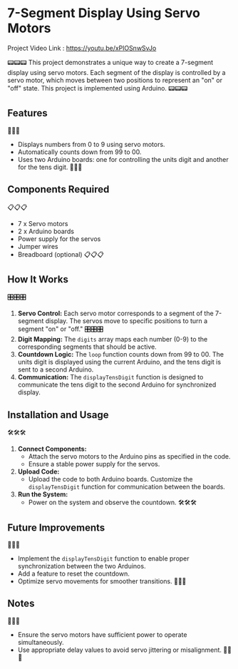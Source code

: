 # 7-Segment Display Using Servo Motors

Project Video Link : https://youtu.be/xPlOSnwSvJo

📟📟📟 This project demonstrates a unique way to create a 7-segment display using servo motors. Each segment of the display is controlled by a servo motor, which moves between two positions to represent an "on" or "off" state. This project is implemented using Arduino. 📟📟📟

## Features
📌📌📌
- Displays numbers from 0 to 9 using servo motors.
- Automatically counts down from 99 to 00.
- Uses two Arduino boards: one for controlling the units digit and another for the tens digit. 📌📌📌

## Components Required
📋📋📋
- 7 x Servo motors
- 2 x Arduino boards
- Power supply for the servos
- Jumper wires
- Breadboard (optional) 📋📋📋

## How It Works
🎛️🎛️🎛️
1. **Servo Control:** Each servo motor corresponds to a segment of the 7-segment display. The servos move to specific positions to turn a segment "on" or "off." 🎛️🎛️🎛️
2. **Digit Mapping:** The `digits` array maps each number (0-9) to the corresponding segments that should be active.
3. **Countdown Logic:** The `loop` function counts down from 99 to 00. The units digit is displayed using the current Arduino, and the tens digit is sent to a second Arduino.
4. **Communication:** The `displayTensDigit` function is designed to communicate the tens digit to the second Arduino for synchronized display.

## Installation and Usage
🛠️🛠️🛠️
1. **Connect Components:**
   - Attach the servo motors to the Arduino pins as specified in the code.
   - Ensure a stable power supply for the servos.
2. **Upload Code:**
   - Upload the code to both Arduino boards. Customize the `displayTensDigit` function for communication between the boards.
3. **Run the System:**
   - Power on the system and observe the countdown. 🛠️🛠️🛠️

## Future Improvements
🚀🚀🚀
- Implement the `displayTensDigit` function to enable proper synchronization between the two Arduinos.
- Add a feature to reset the countdown.
- Optimize servo movements for smoother transitions. 🚀🚀🚀

## Notes
📖📖📖
- Ensure the servo motors have sufficient power to operate simultaneously.
- Use appropriate delay values to avoid servo jittering or misalignment. 📖📖📖



